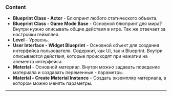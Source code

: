 ### Content

- **Blueprint Class - Actor** - Блюпринт любого статического объекта.
- **Blueprint Class - Game Mode Base** - Основной блюпринт для мира? Внутри нужно описывать общие действия в игре. Так же отвечает за настройки геймплея.
- **Level** - Уровень.
- **User Interface - Widget Blueprint** - Основной объект для создания интерфейса пользователя. Содержит, как UI, так и Blueprint. Внутри описываются действия, которые происходят при нажатии на элемента интерфейса.
- **Material** - Основной материал. Внутри можно задавать поведение материала и создавать переменные - параметры.
- **Material - Create Material Instance** - Создать экземпляр материала, в котором можно менять параметры.
----